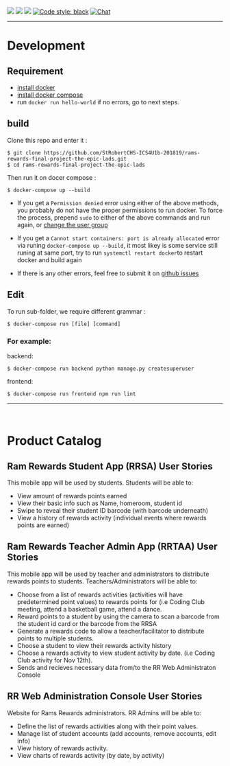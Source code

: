 <a href="https://github.com/vchaptsev/cookiecutter-django-vue">
<img src="https://img.shields.io/badge/build%20with-Cookiecutter%20Django--Vue-%23D2B300.svg?logo=github"></a>
<a href="https://vuejs.org/"><img src="https://img.shields.io/badge/frontend-Vue-%2300C583.svg?logo=vue.js"></a>
<a href="http://www.djangoproject.com/"><img src="https://img.shields.io/badge/backend-Django-%23003525.svg?logo=django"/></a>
<a href="https://github.com/ambv/black"><img alt="Code style: black" src="https://img.shields.io/badge/code%20style-black-000000.svg"></a>
<a href="https://discord.gg/NCytcfU"><img src="https://img.shields.io/badge/chat-on%20discord-7289da.svg?logo=discord" alt="Chat"></a>

------


# Development

## Requirement
+ [install docker](https://docs.docker.com/install/#supported-platforms)
+ [install docker compose](https://docs.docker.com/compose/install/)
+ run `docker run hello-world` if no errors, go to next steps.

## build
Clone this repo and enter it :

    $ git clone https://github.com/StRobertCHS-ICS4U1b-201819/rams-rewards-final-project-the-epic-lads.git
    $ cd rams-rewards-final-project-the-epic-lads

Then run it on docer compose :

    $ docker-compose up --build

+ If you get a `Permission denied` error using either of the above methods, you probably do not have the proper permissions to run docker. To force the process, prepend `sudo` to either of the above commands and run again, or [change the user group](https://docs.docker.com/install/linux/linux-postinstall/)

+ If you get a `Cannot start containers: port is already allocated` error via runing `docker-compose up --build`, it most likey is some service still runing at same port, try to run `systemctl restart docker`to restart docker and build again

+ If there is any other errors, feel free to submit it on [github issues](https://github.com/StRobertCHS-ICS4U1b-201819/rams-rewards-final-project-the-epic-lads/issues)



## Edit 
To run sub-folder, we require different grammar :

    $ docker-compose run [file] [command]

### For example:

backend:

    $ docker-compose run backend python manage.py createsuperuser

frontend:

    $ docker-compose run frontend npm run lint




------

<br>



# Product Catalog

## Ram Rewards Student App (RRSA) User Stories
This mobile app will be used by students.  Students will be able to:
* View amount of rewards points earned
* View their basic info such as Name, homeroom, student id
* Swipe to reveal their student ID barcode (with barcode underneath)
* View a history of rewards activity (individual events where rewards points are earned)

## Ram Rewards Teacher Admin App (RRTAA) User Stories
This mobile app will be used by teacher and administrators to distribute rewards points to students. Teachers/Administrators will be able to:  
* Choose from a list of rewards activities (activities will have predetermined point values) to rewards points for (i.e Coding Club meeting, attend a basketball game, attend a dance.
* Reward points to a student by using the camera to scan a barcode from the student id card or the barcode from the RRSA
* Generate a rewards code to allow a teacher/facilitator to distribute points to multiple students.
* Choose a student to view their rewards activity history
* Choose a rewards activity to view student activity by date.  (i.e Coding Club activity for Nov 12th).
* Sends and recieves necessary data from/to the RR Web Administraton Console

## RR Web Administration Console User Stories
Website for Rams Rewards administrators.  RR Admins will be able to:
* Define the list of rewards activities along with their point values.
* Manage list of student accounts (add accounts, remove accounts, edit info)
* View history of rewards activity.
* View charts of rewards activity (by date, by activity)

